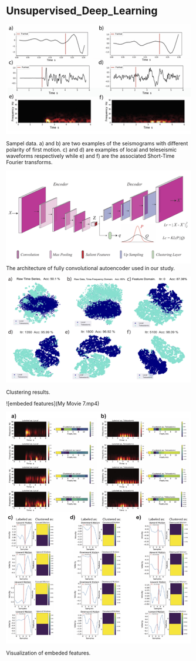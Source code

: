 # Unsupervised_Deep_Learning

![network architecture](Fig_2.jpg)

Sampel data. a) and b) are two examples of the seismograms with different polarity of first motion.
c) and d) are examples of local and teleseismic waveforms respectively while e) and f) are the associated Short-Time Fourier transforms. 


![network architecture](Fig_1.jpg)
The architecture of fully convolutional autoencoder used in our study. 





![clustering results](Fig_3.jpg)

Clustering results. 


![embeded features](My Movie 7.mp4)


![embeded features](Fig_4.jpg)

Visualization of embeded features. 
